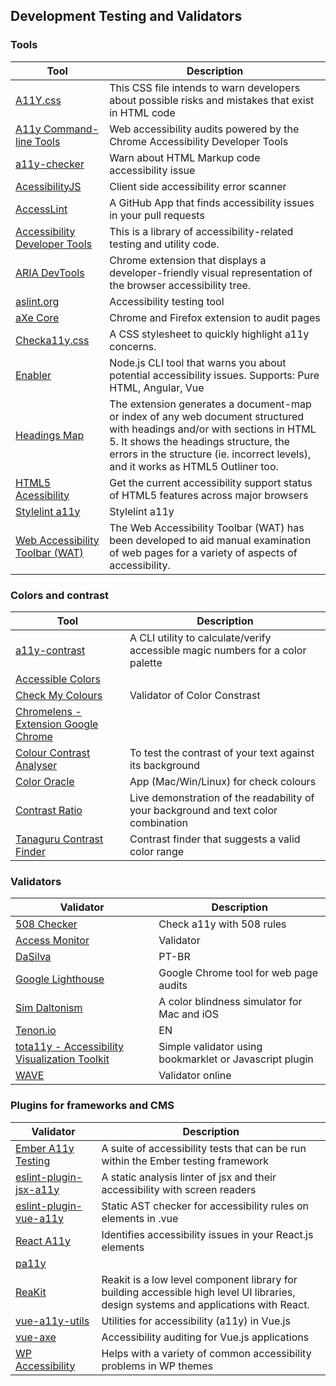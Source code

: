 ## Development Testing and Validators

### Tools

| Tool                                                                                                      | Description                                                                                                                                                                                                                                           |
| --------------------------------------------------------------------------------------------------------- | ----------------------------------------------------------------------------------------------------------------------------------------------------------------------------------------------------------------------------------------------------- |
| [A11Y.css](https://github.com/ffoodd/a11y.css)                                                            | This CSS file intends to warn developers about possible risks and mistakes that exist in HTML code                                                                                                                                                    |
| [A11y Command-line Tools](https://addyosmani.com/a11y/)                                                   | Web accessibility audits powered by the Chrome Accessibility Developer Tools                                                                                                                                                                          |
| [a11y-checker](https://github.com/Muhnad/a11y-checker)                                                    | Warn about HTML Markup code accessibility issue                                                                                                                                                                                                       |
| [AcessibilityJS](https://github.com/github/accessibilityjs)                                               | Client side accessibility error scanner                                                                                                                                                                                                               |
| [AccessLint](https://www.accesslint.com/)                                                                 | A GitHub App that finds accessibility issues in your pull requests                                                                                                                                                                                    |
| [Accessibility Developer Tools](https://github.com/GoogleChrome/accessibility-developer-tools)            | This is a library of accessibility-related testing and utility code.                                                                                                                                                                                  |
| [ARIA DevTools](https://chrome.google.com/webstore/detail/aria-devtools/dneemiigcbbgbdjlcdjjnianlikimpck) | Chrome extension that displays a developer-friendly visual representation of the browser accessibility tree.                                                                                                                                          |
| [aslint.org](https://www.aslint.org/)                                                                     | Accessibility testing tool                                                                                                                                                                                                                            |
| [aXe Core](https://axe-core.org/)                                                                         | Chrome and Firefox extension to audit pages                                                                                                                                                                                                           |
| [Checka11y.css](https://checka11y.jackdomleo.dev)                                                         | A CSS stylesheet to quickly highlight a11y concerns.                                                                                                                                                                                                  |
| [Enabler](https://github.com/musienkoyuriy/enabler)                                                       | Node.js CLI tool that warns you about potential accessibility issues. Supports: Pure HTML, Angular, Vue                                                                                                                                               |
| [Headings Map](https://addons.mozilla.org/en-US/firefox/addon/headingsmap/)                               | The extension generates a document-map or index of any web document structured with headings and/or with sections in HTML 5. It shows the headings structure, the errors in the structure (ie. incorrect levels), and it works as HTML5 Outliner too. |
| [HTML5 Acessibility](http://www.html5accessibility.com/)                                                  | Get the current accessibility support status of HTML5 features across major browsers                                                                                                                                                                  |
| [Stylelint a11y](https://github.com/YozhikM/stylelint-a11y)                                               | Stylelint a11y                                                                                                                                                                                                                                        |
| [Web Accessibility Toolbar (WAT)](https://www.paciellogroup.com/resources/wat/)                           | The Web Accessibility Toolbar (WAT) has been developed to aid manual examination of web pages for a variety of aspects of accessibility.                                                                                                              |

### Colors and contrast

| Tool                                                                                  | Description                                                                         |
| ------------------------------------------------------------------------------------- | ----------------------------------------------------------------------------------- |
| [a11y-contrast](https://github.com/darekkay/a11y-contrast)                            | A CLI utility to calculate/verify accessible magic numbers for a color palette      |
| [Accessible Colors](https://accessible-colors.com/)                                   |
| [Check My Colours](http://www.checkmycolours.com/)                                    | Validator of Color Constrast                                                        |
| [Chromelens - Extension Google Chrome](http://chromelens.xyz/)                        |
| [Colour Contrast Analyser](https://www.paciellogroup.com/resources/contrastanalyser/) | To test the contrast of your text against its background                            |
| [Color Oracle](http://colororacle.org/)                                               | App (Mac/Win/Linux) for check colours                                               |
| [Contrast Ratio](https://leaverou.github.io/contrast-ratio/)                          | Live demonstration of the readability of your background and text color combination |
| [Tanaguru Contrast Finder](http://contrast-finder.tanaguru.com/?lang=en)              | Contrast finder that suggests a valid color range                                   |

### Validators

| Validator                                                                       | Description                                             |
| ------------------------------------------------------------------------------- | ------------------------------------------------------- |
| [508 Checker](http://www.508checker.com/)                                       | Check a11y with 508 rules                               |
| [Access Monitor](http://accessmonitor.acessibilidade.gov.pt/amp/)               | Validator                                               |
| [DaSilva](http://www.dasilva.org.br/)                                           | PT-BR                                                   |
| [Google Lighthouse](https://developers.google.com/web/tools/lighthouse/)        | Google Chrome tool for web page audits                  |
| [Sim Daltonism](https://michelf.ca/projects/sim-daltonism/)                     | A color blindness simulator for Mac and iOS             |
| [Tenon.io](https://tenon.io/)                                                   | EN                                                      |
| [tota11y - Accessibility Visualization Toolkit](http://khan.github.io/tota11y/) | Simple validator using bookmarklet or Javascript plugin |
| [WAVE](http://wave.webaim.org/)                                                 | Validator online                                        |

### Plugins for frameworks and CMS

| Validator                                                                      | Description                                                                                                                          |
| ------------------------------------------------------------------------------ | ------------------------------------------------------------------------------------------------------------------------------------ |
| [Ember A11y Testing](https://github.com/ember-a11y/ember-a11y-testing)         | A suite of accessibility tests that can be run within the Ember testing framework                                                    |
| [eslint-plugin-jsx-a11y](https://www.npmjs.com/package/eslint-plugin-jsx-a11y) | A static analysis linter of jsx and their accessibility with screen readers                                                          |
| [eslint-plugin-vue-a11y](https://github.com/maranran/eslint-plugin-vue-a11y)   | Static AST checker for accessibility rules on elements in .vue                                                                       |
| [React A11y](https://github.com/reactjs/react-a11y)                            | Identifies accessibility issues in your React.js elements                                                                            |
| [pa11y](http://www.pa11y.org/)                                                 |
| [ReaKit](https://reakit.io/)                                                   | Reakit is a low level component library for building accessible high level UI libraries, design systems and applications with React. |
| [vue-a11y-utils](https://github.com/Jinjiang/vue-a11y-utils)                   | Utilities for accessibility (a11y) in Vue.js                                                                                         |
| [vue-axe](https://github.com/vue-a11y/vue-axe)                                 | Accessibility auditing for Vue.js applications                                                                                       |
| [WP Accessibility](https://www.joedolson.com/wp-accessibility/)                | Helps with a variety of common accessibility problems in WP themes                                                                   |
